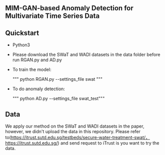 

## MIM-GAN-based Anomaly Detection for Multivariate Time Series Data



## Quickstart

- Python3

- Please download the SWaT and WADI datasets in the data folder before run RGAN.py and AD.py

- To train the model:
  
  """ python RGAN.py --settings_file swat """

- To do anomaly detection:

  """ python AD.py --settings_file swat_test"""

## Data

We apply our method on the SWaT and WADI datasets in the paper, however, we didn't upload the data in this repository. Please refer to(https://itrust.sutd.edu.sg/testbeds/secure-water-treatment-swat/， https://itrust.sutd.edu.sg/) and send request to iTrust is you want to try the data.



